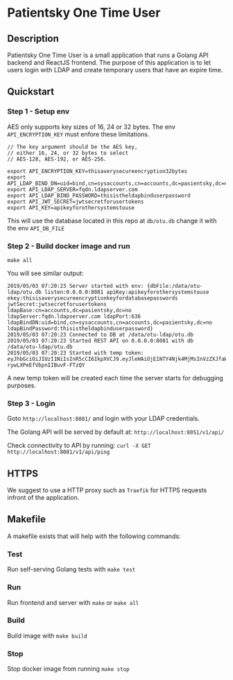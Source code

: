 # Patientsky One Time User

## Description
Patientsky One Time User is a small application that runs a Golang API backend and ReactJS frontend. The purpose of this application is to let users login with LDAP and create temporary users that have an expire time.

## Quickstart

### Step 1 - Setup env

AES only supports key sizes of 16, 24 or 32 bytes. The env `API_ENCRYPTION_KEY` must enfore these limitations.

```
// The key argument should be the AES key,
// either 16, 24, or 32 bytes to select
// AES-128, AES-192, or AES-256.
```

```
export API_ENCRYPTION_KEY=thisaverysecureencryption32bytes
export API_LDAP_BIND_DN=uid=bind,cn=sysaccounts,cn=accounts,dc=pasientsky,dc=no
export API_LDAP_SERVER=fqdn.ldapserver.com
export API_LDAP_BIND_PASSWORD=thisistheldapbinduserpassword
export API_JWT_SECRET=jwtsecretforusertokens
export API_KEY=apikeyforothersystemstouse
```

This will use the database located in this repo at `db/otu.db` change it with the env `API_DB_FILE`

### Step 2 - Build docker image and run

`make all`

You will see similar output:

```
2019/05/03 07:20:23 Server started with env: {dbFile:/data/otu-ldap/otu.db listen:0.0.0.0:8081 apiKey:apikeyforothersystemstouse ekey:thisisaverysecureencryptionkeyfordatabasepasswords jwtSecret:jwtsecretforusertokens ldapBase:cn=accounts,dc=pasientsky,dc=no ldapServer:fqdn.ldapserver.com ldapPort:636 ldapBindDN:uid=bind,cn=sysaccounts,cn=accounts,dc=pasientsky,dc=no ldapBindPassword:thisistheldapbinduserpassword}
2019/05/03 07:20:23 Connected to DB at /data/otu-ldap/otu.db
2019/05/03 07:20:23 Started REST API on 0.0.0.0:8081 with db /data/otu-ldap/otu.db
2019/05/03 07:20:23 Started with temp token: eyJhbGciOiJIUzI1NiIsInR5cCI6IkpXVCJ9.eyJleHAiOjE1NTY4Njk4MjMsInVzZXJfaWQiOiJhcGlUZXN0In0.lLR9rnwLQGIDdsO8q-rywLXPeEfVbpnIIBuvF-FTzQY
``` 

A new temp token will be created each time the server starts for debugging purposes.

### Step 3 - Login

Goto `http://localhost:8081/` and login with your LDAP credentials.

The Golang API will be served by default at:
`http://localhost:8051/v1/api/`

Check connectivity to API by running:
`curl -X GET http://localhost:8081/v1/api/ping`

## HTTPS
We suggest to use a HTTP proxy such as `Traefik` for HTTPS requests infront of the application. 

## Makefile
A makefile exists that will help with the following commands:

### Test
Run self-serving Golang tests with `make test`

### Run
Run frontend and server with `make` or `make all`

### Build
Build image with `make build`

### Stop
Stop docker image from running `make stop`



